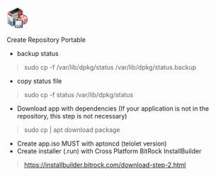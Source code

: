 ![](gdebi.png) 



Create Repository Portable 
* backup status
>sudo cp -f /var/lib/dpkg/status /var/lib/dpkg/status.backup
* copy status file
>sudo cp -f status /var/lib/dpkg/status
* Download app with dependencies (If your application is not in the repository, this step is not necessary)
>sudo cp | apt download package
* Create app.iso MUST with aptoncd (telolet version)
* Create installer (.run) with Cross Platform BitRock InstallBuilder
>https://installbuilder.bitrock.com/download-step-2.html
